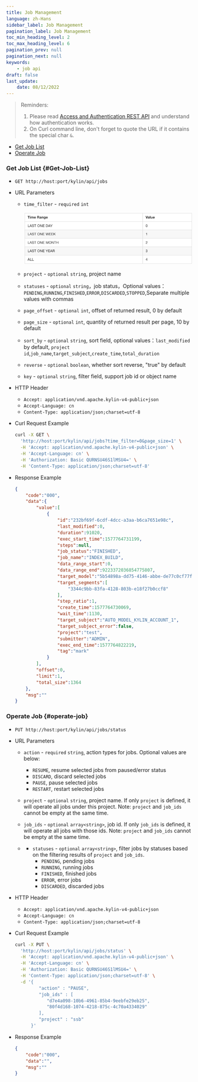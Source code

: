```yaml
---
title: Job Management
language: zh-Hans
sidebar_label: Job Management
pagination_label: Job Management
toc_min_heading_level: 2
toc_max_heading_level: 6
pagination_prev: null
pagination_next: null
keywords:
    - job api
draft: false
last_update:
    date: 08/12/2022
---
```


> Reminders:
>
> 1. Please read [Access and Authentication REST API](authentication.md) and understand how authentication works.
> 2. On Curl command line, don't forget to quote the URL if it contains the special char `&`.



* [Get Job List](#Get-Job-List)
* [Operate Job](#operate-job)



### Get Job List {#Get-Job-List}

- `GET http://host:port/kylin/api/jobs`

- URL Parameters
  - `time_filter` - `required` `int`

    ![](image/job_api.png)

  - `project` - `optional` `string`, project name
  
  - `statuses` - `optional` `string`，job status，Optional values：`PENDING`,`RUNNING`,`FINISHED`,`ERROR`,`DISCARDED`,`STOPPED`,Separate multiple values with commas

  - `page_offset` - `optional` `int`, offset of returned result, 0 by default

  - `page_size` - `optional` `int`, quantity of returned result per page, 10 by default

  - `sort_by` -  `optional`  `string`, sort field, optional values：`last_modified` by default, `project id`,`job_name`,`target_subject`,`create_time`,`total_duration`

  - `reverse` - `optional` `boolean`, whether sort reverse, "true" by default
  
  - `key` - `optional` `string`, filter field, support job id or object name
  
- HTTP Header
  - `Accept: application/vnd.apache.kylin-v4-public+json`
  - `Accept-Language: cn`
  - `Content-Type: application/json;charset=utf-8`

- Curl Request Example

  ```sh
  curl -X GET \
    'http://host:port/kylin/api/jobs?time_filter=0&page_size=1' \
    -H 'Accept: application/vnd.apache.kylin-v4-public+json' \
    -H 'Accept-Language: cn' \
    -H 'Authorization: Basic QURNSU46S1lMSU4=' \
    -H 'Content-Type: application/json;charset=utf-8'
  ```


- Response Example

  ```json
  {
      "code":"000",
      "data":{
          "value":[
              {
                  "id":"232bf69f-6cdf-4dcc-a3aa-b6ca7651e98c",
                  "last_modified":0,
                  "duration":91020,
                  "exec_start_time":1577764731199,
                  "steps":null,
                  "job_status":"FINISHED",
                  "job_name":"INDEX_BUILD",
                  "data_range_start":0,
                  "data_range_end":9223372036854775807,
                  "target_model":"5b54898a-dd75-4146-abbe-de77c0cf77fb",
                  "target_segments":[
                      "3344c9bb-83fa-4128-803b-e18f27b0ccf8"
                  ],
                  "step_ratio":1,
                  "create_time":1577764730069,
                  "wait_time":1130,
                  "target_subject":"AUTO_MODEL_KYLIN_ACCOUNT_1",
                  "target_subject_error":false,
                  "project":"test",
                  "submitter":"ADMIN",
                  "exec_end_time":1577764822219,
                  "tag":"mark"
              }
          ],
          "offset":0,
          "limit":1,
          "total_size":1364
      },
      "msg":""
  }
  ```


### Operate Job {#operate-job}

- `PUT http://host:port/kylin/api/jobs/status`

- URL Parameters
  - `action` - `required` `string`, action types for jobs. Optional values are below:
    - `RESUME`, resume selected jobs from paused/error status
    - `DISCARD`, discard selected jobs
    - `PAUSE`, pause selected jobs
    - `RESTART`, restart selected jobs

  - `project` - `optional` `string`, project name. If only `project` is defined, it will operate all jobs under this project. Note: `project` and `job_ids` cannot be empty at the same time.

  - `job_ids` - `optional` `array<string>`, job id. If only `job_ids` is defined, it will operate all jobs with those ids. Note: `project` and `job_ids` cannot be empty at the same time.

  - - `statuses` - `optional` `array<string>`, filter jobs by statuses based on the filtering results of `project` and `job_ids`.
      - `PENDING`, pending jobs
      - `RUNNING`, running jobs
      - `FINISHED`, finished jobs
      -  `ERROR`, error jobs
      - `DISCARDED`, discarded jobs

- HTTP Header
  - `Accept: application/vnd.apache.kylin-v4-public+json`
  - `Accept-Language: cn`
  - `Content-Type: application/json;charset=utf-8`

- Curl Request Example

  ```sh
  curl -X PUT \
    'http://host:port/kylin/api/jobs/status' \
    -H 'Accept: application/vnd.apache.kylin-v4-public+json' \
    -H 'Accept-Language: cn' \
    -H 'Authorization: Basic QURNSU46S1lMSU4=' \
    -H 'Content-Type: application/json;charset=utf-8' \
    -d '{
           "action" : "PAUSE",
           "job_ids" : [
              "d7e4a098-10b6-4961-85b4-9eebfe29eb25",
              "80f4d168-1074-4218-875c-4c70a4334029"
           ],
           "project" : "ssb"
        }'
  ```


- Response Example

  ```json
  {
      "code":"000",
      "data":"",
      "msg":""
  }
  ```
